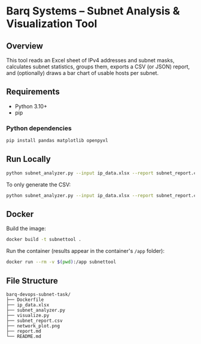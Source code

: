 
# Barq Systems – Subnet Analysis & Visualization Tool

## Overview
This tool reads an Excel sheet of IPv4 addresses and subnet masks, calculates subnet statistics, groups them, exports a CSV (or JSON) report, and (optionally) draws a bar chart of usable hosts per subnet.

## Requirements
- Python 3.10+
- pip

### Python dependencies
```bash
pip install pandas matplotlib openpyxl
```

## Run Locally
```bash
python subnet_analyzer.py --input ip_data.xlsx --report subnet_report.csv --plot network_plot.png
```
To only generate the CSV:
```bash
python subnet_analyzer.py --input ip_data.xlsx --report subnet_report.csv --plot ""
```

## Docker
Build the image:
```bash
docker build -t subnettool .
```

Run the container (results appear in the container's `/app` folder):
```bash
docker run --rm -v $(pwd):/app subnettool
```

## File Structure
```
barq-devops-subnet-task/
├── Dockerfile
├── ip_data.xlsx
├── subnet_analyzer.py
├── visualize.py
├── subnet_report.csv
├── network_plot.png
├── report.md
└── README.md
```
